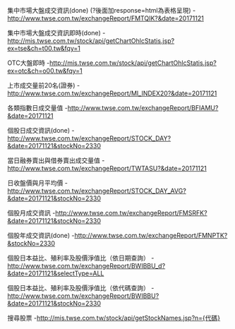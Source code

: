 集中市場大盤成交資訊(done)                        (?後面加response=html為表格呈現)
-http://www.twse.com.tw/exchangeReport/FMTQIK?&date=20171121

集中市場大盤成交資訊即時(done)
-http://mis.twse.com.tw/stock/api/getChartOhlcStatis.jsp?ex=tse&ch=t00.tw&fqy=1

OTC大盤即時
-http://mis.twse.com.tw/stock/api/getChartOhlcStatis.jsp?ex=otc&ch=o00.tw&fqy=1

上市成交量前20名(證券)
-http://www.twse.com.tw/exchangeReport/MI_INDEX20?&date=20171121

各類指數日成交量值
-http://www.twse.com.tw/exchangeReport/BFIAMU?&date=20171121

個股日成交資訊(done)
-http://www.twse.com.tw/exchangeReport/STOCK_DAY?&date=20171121&stockNo=2330

當日融券賣出與借券賣出成交量值
-http://www.twse.com.tw/exchangeReport/TWTASU?&date=20171121

日收盤價與月平均價
-http://www.twse.com.tw/exchangeReport/STOCK_DAY_AVG?&date=20171121&stockNo=2330

個股月成交資訊
-http://www.twse.com.tw/exchangeReport/FMSRFK?&date=20171121&stockNo=2330

個股年成交資訊(done)
-http://www.twse.com.tw/exchangeReport/FMNPTK?&stockNo=2330

個股日本益比、殖利率及股價淨值比（依日期查詢）
-http://www.twse.com.tw/exchangeReport/BWIBBU_d?&date=20171121&selectType=ALL

個股日本益比、殖利率及股價淨值比（依代碼查詢）
-http://www.twse.com.tw/exchangeReport/BWIBBU?&date=20171121&stockNo=2330

搜尋股票
-http://mis.twse.com.tw/stock/api/getStockNames.jsp?n={代碼}
